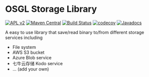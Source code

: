# OSGL Storage Library

[![APL v2](https://img.shields.io/badge/license-Apache%202-blue.svg)](http://www.apache.org/licenses/LICENSE-2.0.html) 
[![Maven Central](https://img.shields.io/maven-central/v/org.osgl/osgl-storage.svg)](http://search.maven.org/#search%7Cga%7C1%7Cosgl-storage)
[![Build Status](https://travis-ci.org/osglworks/java-storage.svg?branch=master)](https://travis-ci.org/osglworks/java-storage)
[![codecov](https://codecov.io/gh/osglworks/java-storage/branch/master/graph/badge.svg)](https://codecov.io/gh/osglworks/java-storage)
[![Javadocs](http://www.javadoc.io/badge/org.osgl/osgl-storage.svg?color=red)](http://www.javadoc.io/doc/org.osgl/osgl-storage)


A easy to use library that save/read binary to/from different storage services including

* File system
* AWS S3 bucket
* Azure Blob service
* 七牛云存储 Kodo service
* ... (add your own)
